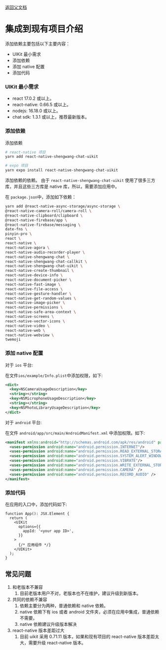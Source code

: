 [返回父文档](./index.md)

# 集成到现有项目介绍

添加依赖主要包括以下主要内容：

- UIKit 最小需求
- 添加依赖
- 添加 native 配置
- 添加代码

### UIKit 最小需求

- react 17.0.2 或以上。
- react-native: 0.66.5 或以上。
- nodejs: 16.18.0 或以上。
- chat sdk: 1.3.1 或以上，推荐最新版本。

### 添加依赖

添加依赖

```sh
# react-native 项目
yarn add react-native-shengwang-chat-uikit

# expo 项目
yarn expo install react-native-shengwang-chat-uikit
```

添加依赖的依赖。 由于 `react-native-shengwang-chat-uikit` 使用了很多三方库，并且这些三方库是 native 库，所以，需要添加应用中。

在 `package.json`中，添加如下依赖：

```bash
yarn add @react-native-async-storage/async-storage \
@react-native-camera-roll/camera-roll \
@react-native-clipboard/clipboard \
@react-native-firebase/app \
@react-native-firebase/messaging \
date-fns \
pinyin-pro \
react \
react-native \
react-native-agora \
react-native-audio-recorder-player \
react-native-shengwang-chat \
react-native-shengwang-chat-callkit \
react-native-shengwang-chat-uikit \
react-native-create-thumbnail \
react-native-device-info \
react-native-document-picker \
react-native-fast-image \
react-native-file-access \
react-native-gesture-handler \
react-native-get-random-values \
react-native-image-picker \
react-native-permissions \
react-native-safe-area-context \
react-native-screens \
react-native-vector-icons \
react-native-video \
react-native-web \
react-native-webview \
twemoji
```

### 添加 native 配置

对于 `ios` 平台:

在文件`ios/example/Info.plist`中添加权限，如下:

```xml
<dict>
  <key>NSCameraUsageDescription</key>
  <string></string>
  <key>NSMicrophoneUsageDescription</key>
  <string></string>
  <key>NSPhotoLibraryUsageDescription</key>
</dict>
```

对于 `android` 平台:

在文件 `android/app/src/main/AndroidManifest.xml` 中添加权限。如下:

```xml
<manifest xmlns:android="http://schemas.android.com/apk/res/android" package="com.hyphenate.rn.example">
  <uses-permission android:name="android.permission.INTERNET"/>
  <uses-permission android:name="android.permission.READ_EXTERNAL_STORAGE"/>
  <uses-permission android:name="android.permission.SYSTEM_ALERT_WINDOW"/>
  <uses-permission android:name="android.permission.VIBRATE"/>
  <uses-permission android:name="android.permission.WRITE_EXTERNAL_STORAGE"/>
  <uses-permission android:name="android.permission.CAMERA" />
  <uses-permission android:name="android.permission.RECORD_AUDIO" />
</manifest>
```

### 添加代码

在应用的入口中，添加代码如下:

```tsx
function App(): JSX.Element {
  return (
    <UIKit
      options={{
        appId: '<your app ID>',
      }}
    >
      {/* 应用组件 */}
    </UIKit>
  );
}
```

## 常见问题

1. 和老版本不兼容
   1. 目前老版本用户不对，老版本也不在维护，建议升级到新版本。
2. 共同的依赖不兼容
   1. 依赖主要分为两种，普通依赖和 native 依赖。
   2. native 依赖下有 ios 或者 android 文件夹，必须在应用中集成，普通依赖不需要。
   3. native 依赖建议升级版本解决
3. react-native 版本差距过大
   1. 目前 uikit 采用 0.71.11 版本，如果和现有项目的 react-native 版本差距太大，需要升级 react-native 版本。
